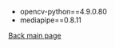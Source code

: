 - opencv-python==4.9.0.80
- mediapipe==0.8.11

[Back main page](https://github.com/imfallah/hand-tracking/)
